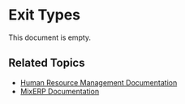 # Exit Types

This document is empty.

## Related Topics
* [Human Resource Management Documentation](index.md)
* [MixERP Documentation](../index.md)
